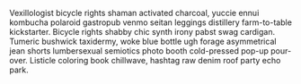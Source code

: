 Vexillologist bicycle rights shaman activated charcoal, yuccie ennui kombucha polaroid gastropub venmo seitan leggings distillery farm-to-table kickstarter. Bicycle rights shabby chic synth irony pabst swag cardigan. Tumeric bushwick taxidermy, woke blue bottle ugh forage asymmetrical jean shorts lumbersexual semiotics photo booth cold-pressed pop-up pour-over. Listicle coloring book chillwave, hashtag raw denim roof party echo park.